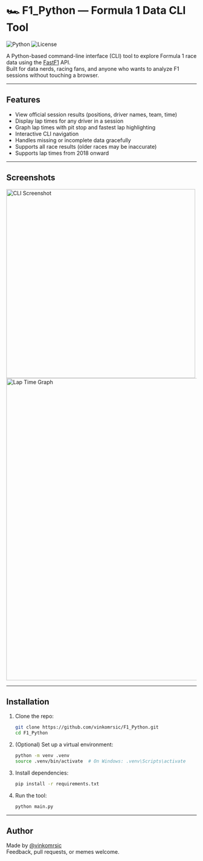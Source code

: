 # 🏎️ F1_Python — Formula 1 Data CLI Tool
![Python](https://img.shields.io/badge/python-3.9+-blue)
![License](https://img.shields.io/badge/license-MIT-green)

A Python-based command-line interface (CLI) tool to explore Formula 1 race data using the [FastF1](https://github.com/theOehrly/Fast-F1) API.  
Built for data nerds, racing fans, and anyone who wants to analyze F1 sessions without touching a browser.

---

## Features

- View official session results (positions, driver names, team, time)
- Display lap times for any driver in a session
- Graph lap times with pit stop and fastest lap highlighting
- Interactive CLI navigation
- Handles missing or incomplete data gracefully
- Supports all race results (older races may be inaccurate) 
- Supports lap times from 2018 onward

---

## Screenshots

<img src="https://github.com/user-attachments/assets/3ac3b517-475e-4c80-8a78-0b657212413b" alt="CLI Screenshot" width="500">

<img src="https://github.com/user-attachments/assets/f5222537-7e73-4902-8448-64c4297b8e21" alt="Lap Time Graph" width="800">

---

## Installation

1. Clone the repo:

    ```bash
    git clone https://github.com/vinkomrsic/F1_Python.git
    cd F1_Python
    ```

2. (Optional) Set up a virtual environment:

    ```bash
    python -m venv .venv
    source .venv/bin/activate  # On Windows: .venv\Scripts\activate
    ```

3. Install dependencies:

    ```bash
    pip install -r requirements.txt
    ```

4. Run the tool:

    ```bash
    python main.py
    ```

---

## Author

Made by [@vinkomrsic](https://github.com/vinkomrsic)  
Feedback, pull requests, or memes welcome.
